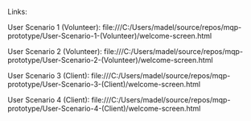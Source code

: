 Links:

User Scenario 1 (Volunteer): file:///C:/Users/madel/source/repos/mqp-prototype/User-Scenario-1-(Volunteer)/welcome-screen.html

User Scenario 2 (Volunteer): file:///C:/Users/madel/source/repos/mqp-prototype/User-Scenario-2-(Volunteer)/welcome-screen.html

User Scenario 3 (Client): file:///C:/Users/madel/source/repos/mqp-prototype/User-Scenario-3-(Client)/welcome-screen.html

User Scenario 4 (Client): file:///C:/Users/madel/source/repos/mqp-prototype/User-Scenario-4-(Client)/welcome-screen.html
